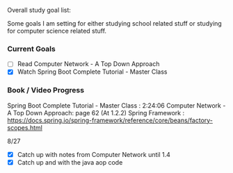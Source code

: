 Overall study goal list:

Some goals I am setting for either studying school related stuff or studying for computer science related stuff.
### Current Goals
- [ ] Read Computer Network - A Top Down Approach
- [x] Watch Spring Boot Complete Tutorial - Master Class
### Book / Video Progress
Spring Boot Complete Tutorial - Master Class : 2:24:06
Computer Network - A Top Down Approach: page 62 (At 1.2.2)
Spring Framework : https://docs.spring.io/spring-framework/reference/core/beans/factory-scopes.html

8/27
- [x] Catch up with notes from Computer Network until 1.4
- [x] Catch up and with the java aop code